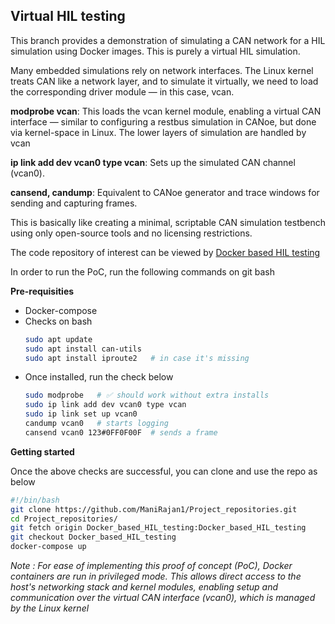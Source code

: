 ## Virtual HIL testing

This branch provides a demonstration of simulating a CAN network for a HIL simulation using Docker images. This is purely a virtual HIL simulation.

Many embedded simulations rely on network interfaces. The Linux kernel treats CAN like a network layer, and to simulate it virtually, we need to load the corresponding driver module — in this case, vcan.

**modprobe vcan**: This loads the vcan kernel module, enabling a virtual CAN interface — similar to configuring a restbus simulation in CANoe, but done via kernel-space in Linux. The lower layers of simulation are handled by vcan

**ip link add dev vcan0 type vcan**: Sets up the simulated CAN channel (vcan0).

**cansend, candump**: Equivalent to CANoe generator and trace windows for sending and capturing frames.

This is basically like creating a minimal, scriptable CAN simulation testbench using only open-source tools and no licensing restrictions.

The code repository of interest can be viewed by [Docker based HIL testing](https://github.com/ManiRajan1/Project_repositories/tree/Docker_based_HIL_testing)

In order to run the PoC, run the following commands on git bash

**Pre-requisities**
+ Docker-compose
+ Checks on bash
  ```bash
  sudo apt update
  sudo apt install can-utils
  sudo apt install iproute2   # in case it's missing
  ```
+ Once installed, run the check below
  ```bash
  sudo modprobe   # ✅ should work without extra installs
  sudo ip link add dev vcan0 type vcan
  sudo ip link set up vcan0
  candump vcan0   # starts logging
  cansend vcan0 123#0FF0F00F  # sends a frame
  ```
**Getting started**

Once the above checks are successful, you can clone and use the repo as below

``` bash
#!/bin/bash
git clone https://github.com/ManiRajan1/Project_repositories.git
cd Project_repositories/
git fetch origin Docker_based_HIL_testing:Docker_based_HIL_testing
git checkout Docker_based_HIL_testing
docker-compose up
``` 

*_Note : For ease of implementing this proof of concept (PoC), Docker containers are run in privileged mode. This allows direct access to the host's networking stack and kernel modules, enabling setup and communication over the virtual CAN interface (vcan0), which is managed by the Linux kernel_*
